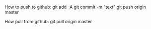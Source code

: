 
How to push to github:
git add -A
git commit -m "text"
git push origin master

How pull from github:
git pull origin master
